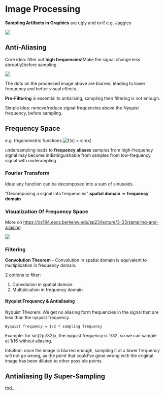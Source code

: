 # Image Processing

**Sampling Artifacts in Graphics** are ugly and evil! e.g. Jaggies

![](https://cs184.eecs.berkeley.edu/public/sp22/lectures/lec-3-sampling-and-aliasing/slides/slide-11.jpg)
## Anti-Aliasing

Core idea: filter out **high frequencies**(Make the signal change less abruptly)before sampling.

![](https://cs184.eecs.berkeley.edu/public/sp22/lectures/lec-3-sampling-and-aliasing/slides/slide-18.jpg)

The dots on the processed image above are blurred, leading to lower frequency and better visual effects.

**Pre-Filtering** is essential to antialising, sampling then filtering is not enough.

Simple idea: remove/reduce signal frequencies above the Nyquist frequency, before sampilng.



## Frequency Space

e.g. trigonometric functions ![f(x) = sin(x)](https://render.githubusercontent.com/render/math?math=f(x)%20%3D%20sin(x))

undersampling leads to **frequency aliases**
samples from high-frequency signal may become indistinguishable from samples from low-frequency signal with underampling.

### Fourier Transform

Idea: any function can be decomposed into a sum of sinusoids.

"Decomposing a signal into frequencies" 
**spatial domain** => **frequency domain**

### Visualization Of Frequency Space
More on https://cs184.eecs.berkeley.edu/sp23/lecture/3-33/sampling-and-aliasing

![](https://cs184.eecs.berkeley.edu/public/sp22/lectures/lec-3-sampling-and-aliasing/slides/slide-33.jpg)

### Filtering
**Convolution Theorem** - Convolution in spatial domain is equivalent to multiplication in frequency domain.

2 options to filter:
1. Convolution in spatial domain
2. Multiplication in frequency domain

#### Nyquist Frequency & Antialiasing
Nyquist Theorem:
We get no aliasing form frequencies in the signal that are less than the nyquist frequency.

`Nyquist frequency = 1/2 * sampling frequency`

Example:
for sin(2pi/32)x, the nyquist frequency is 1/32, so we can sample at 1/16 without aliasing.

Intuition: once the image is blurred enough, sampling it at a lower frequency will not go wrong, as the point that could've gone wrong with the original image has been diluted to other possible points.


## Antialiasing By Super-Sampling

tbd...